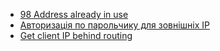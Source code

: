* [98 Address already in use](98_Address_already_in_use.md)
* [Авторизація по парольчику для зовнішніх IP](Авторизація_по_парольчику_для_зовнішніх_IP.md)
* [Get client IP behind routing](Get_client_IP_behind_routing.md)
